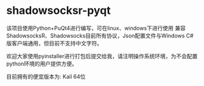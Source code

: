 # shadowsocksr-pyqt

该项目使用Python+PuQt4进行编写，可在linux、windows下进行使用
兼容ShadowsocksR、Shadowsocks目前所有协议，Json配置文件与Windows C#版客户端通用，但目前不支持中文字符。

欢迎大家使用pyinstaller进行打包后提交给我，请注明操作系统环境，为不会配置python环境的用户提供方便。

目前拥有的便宜版本为:
  Kail  64位
